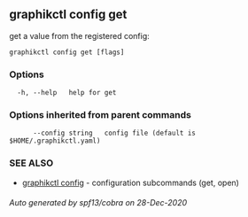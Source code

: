 ## graphikctl config get

get a value from the registered config: 

```
graphikctl config get [flags]
```

### Options

```
  -h, --help   help for get
```

### Options inherited from parent commands

```
      --config string   config file (default is $HOME/.graphikctl.yaml)
```

### SEE ALSO

* [graphikctl config](graphikctl_config.md)	 - configuration subcommands (get, open)

###### Auto generated by spf13/cobra on 28-Dec-2020
